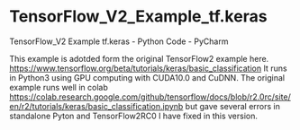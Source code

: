 # TensorFlow_V2_Example_tf.keras
TensorFlow_V2 Example tf.keras - Python Code - PyCharm

This example is adotded form the original TensorFlow2 example here. 
https://www.tensorflow.org/beta/tutorials/keras/basic_classification
It runs in Python3 using GPU computing with CUDA10.0 and CuDNN. 
The original example runs well in colab
https://colab.research.google.com/github/tensorflow/docs/blob/r2.0rc/site/en/r2/tutorials/keras/basic_classification.ipynb
but gave several errors in standalone Pyton and TensorFlow2RC0 I have fixed in this version.
